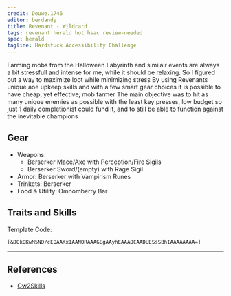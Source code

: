 ```yaml
---
credit: Douwe.1746
editor: berdandy
title: Revenant - Wildcard 
tags: revenant herald hot hsac review-needed
spec: herald
tagline: Hardstuck Accessibility Challenge
---
```


Farming mobs from the Halloween Labyrinth and similair events are always a bit stressfull and intense for me, while it should be relaxing. So I figured out a way to maximize loot while minimizing stress
By using Revenants unique aoe upkeep skills and with a few smart gear choices it is possible to have cheap, yet effective, mob farmer
The main objective was to hit as many unique enemies as possible with the least key presses, low budget so just 1 daily completionist could fund it, and to still be able to function against the inevitable champions

## Gear

- Weapons:
  - Berserker Mace/Axe with Perception/Fire Sigils
  - Berserker Sword/(empty) with Rage Sigil
- Armor: Berserker with Vampirism Runes
- Trinkets: Berserker
- Food & Utility: Omnomberry Bar

## Traits and Skills

Template Code:

`[&DQkOKwM5ND/cEQAAKxIAANQRAAAGEgAAyhEAAAQCAADUESsSBhIAAAAAAAA=]`

---

<div
  data-armory-embed='skills'
  data-armory-ids='62719,62962,62878,62832,62942'
>
</div>
<div
  data-armory-embed='specializations'
  data-armory-ids='14,3,52'
  data-armory-14-traits='1741,1726,1720'
  data-armory-3-traits='1732,1760,1719'
  data-armory-52-traits='1716,1730,1803'
>
</div>
<script async src='https://unpkg.com/armory-embeds@^0.x.x/armory-embeds.js'></script>



## References

- [Gw2Skills](http://gw2skills.net/editor/?PmwAkexlhQMsIyjJRdMIijBSkMBigj1Ue7H-zRIYhSBWGrQiqAqLBaNC8bJsB-e)
